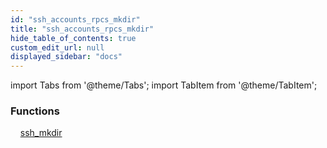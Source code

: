 ```yaml
---
id: "ssh_accounts_rpcs_mkdir"
title: "ssh_accounts_rpcs_mkdir"
hide_table_of_contents: true
custom_edit_url: null
displayed_sidebar: "docs"
---
```


import Tabs from '@theme/Tabs';
import TabItem from '@theme/TabItem';

<Tabs queryString="view">
  <TabItem value="components" label="Components" default>

### Functions
    [ssh_mkdir](../..//tables/ssh_accounts_rpcs_mkdir.SshMkdir)

</TabItem>
  <TabItem value="code-examples" label="Code examples">

</TabItem>
</Tabs>
